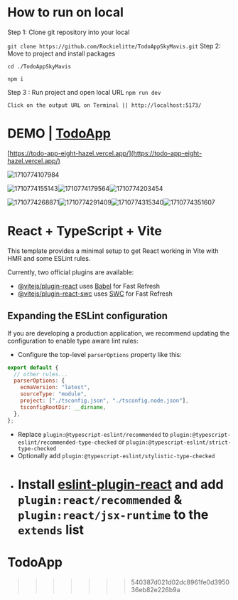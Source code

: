# How to run on local

Step 1: Clone git repository into your local

`git clone https://github.com/Rockielitte/TodoAppSkyMavis.git`
Step 2: Move to project and install packages

`cd ./TodoAppSkyMavis`

`npm i`

Step 3 : Run project and open local URL
`npm run dev`

`Click on the output URL on Terminal || http://localhost:5173/`

# DEMO | [TodoApp](https://todo-app-eight-hazel.vercel.app/ "https://todo-app-eight-hazel.vercel.app/")

[https://todo-app-eight-hazel.vercel.app/](https://todo-app-eight-hazel.vercel.app/)

![1710774107984](image/README/1710774107984.png)

![1710774155143](image/README/1710774155143.png)![1710774179564](image/README/1710774179564.png)![1710774203454](image/README/1710774203454.png)

![1710774268871](image/README/1710774268871.png)![1710774291409](image/README/1710774291409.png)![1710774315340](image/README/1710774315340.png)![1710774351607](image/README/1710774351607.png)

# React + TypeScript + Vite

This template provides a minimal setup to get React working in Vite with HMR and some ESLint rules.

Currently, two official plugins are available:

- [@vitejs/plugin-react](https://github.com/vitejs/vite-plugin-react/blob/main/packages/plugin-react/README.md) uses [Babel](https://babeljs.io/) for Fast Refresh
- [@vitejs/plugin-react-swc](https://github.com/vitejs/vite-plugin-react-swc) uses [SWC](https://swc.rs/) for Fast Refresh

## Expanding the ESLint configuration

If you are developing a production application, we recommend updating the configuration to enable type aware lint rules:

- Configure the top-level `parserOptions` property like this:

```js
export default {
  // other rules...
  parserOptions: {
    ecmaVersion: "latest",
    sourceType: "module",
    project: ["./tsconfig.json", "./tsconfig.node.json"],
    tsconfigRootDir: __dirname,
  },
};
```

- Replace `plugin:@typescript-eslint/recommended` to `plugin:@typescript-eslint/recommended-type-checked` or `plugin:@typescript-eslint/strict-type-checked`
- Optionally add `plugin:@typescript-eslint/stylistic-type-checked`
- # Install [eslint-plugin-react](https://github.com/jsx-eslint/eslint-plugin-react) and add `plugin:react/recommended` & `plugin:react/jsx-runtime` to the `extends` list

# TodoApp

> > > > > > > 540387d021d02dc8961fe0d395036eb82e226b9a
